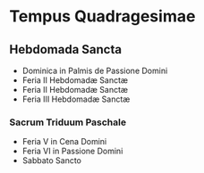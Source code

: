 # Tempus Quadragesimae


## Hebdomada Sancta
* Dominica in Palmis de Passione Domini
* Feria II Hebdomadæ Sanctæ
* Feria II Hebdomadæ Sanctæ
* Feria III Hebdomadæ Sanctæ

### Sacrum Triduum Paschale
* Feria V in Cena Domini
* Feria VI in Passione Domini
* Sabbato Sancto

